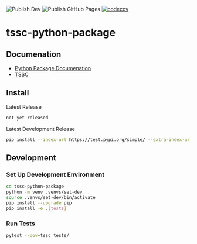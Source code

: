 ![Publish Dev](https://github.com/rhtconsulting/tssc-python-package/workflows/Publish%20Dev/badge.svg?branch=master)
![Publish GitHub Pages](https://github.com/rhtconsulting/tssc-python-package/workflows/Publish%20GitHub%20Pages/badge.svg?branch=master)
[![codecov](https://codecov.io/gh/rhtconsulting/tssc-python-package/branch/master/graph/badge.svg)](https://codecov.io/gh/rhtconsulting/tssc-python-package)

# tssc-python-package

## Documenation

- [Python Package Documenation](https://rhtconsulting.github.io/tssc-python-package/)
- [TSSC](https://rhtconsulting.github.io/tssc-docs/)

## Install

Latest Release
```bash
not yet released
```

Latest Development Release
```bash
pip install --index-url https://test.pypi.org/simple/ --extra-index-url https://pypi.org/simple tssc
```

## Development

### Set Up Development Environment
```bash
cd tssc-python-package
python -m venv .venvs/set-dev
source .venvs/set-dev/bin/activate
pip install --upgrade pip
pip install -e .[tests]
```

### Run Tests
```bash
pytest --cov=tssc tests/
```

